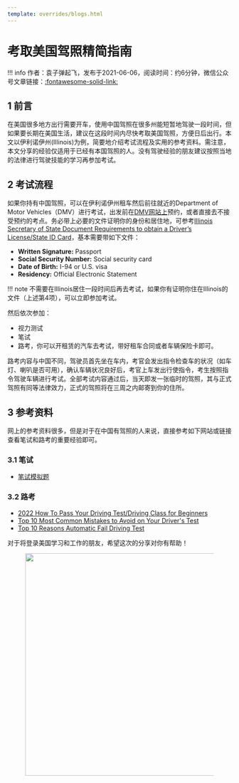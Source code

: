 ```yaml
---
template: overrides/blogs.html
---
```


# 考取美国驾照精简指南

!!! info
    作者：袁子弹起飞，发布于2021-06-06，阅读时间：约6分钟，微信公众号文章链接：[:fontawesome-solid-link:]()

## 1 前言

在美国很多地方出行需要开车，使用中国驾照在很多州能短暂地驾驶一段时间，但如果要长期在美国生活，建议在这段时间内尽快考取美国驾照，方便日后出行。本文以伊利诺伊州(Illinois)为例，简要地介绍考试流程及实用的参考资料。需注意，本文分享的经验仅适用于已经有本国驾照的人。没有驾驶经验的朋友建议按照当地的法律进行驾驶技能的学习再参加考试。

## 2 考试流程

如果你持有中国驾照，可以在伊利诺伊州租车然后前往就近的Department of Motor Vehicles（DMV）进行考试，出发前在[DMV网站上](https://www.ilsos.gov/facilities/facilitylist.html)预约，或者直接去不接受预约的考点。务必带上必要的文件证明你的身份和居住地，可参考[Illinois Secretary of State Document Requirements to obtain a Driverʼs License/State ID Card](https://www.ilsos.gov/publications/pdf_publications/dsd_x173.pdf)，基本需要带如下文件：

- **Written Signature:** Passport
- **Social Security Number:** Social security card
- **Date of Birth:** I-94 or U.S. visa
- **Residency:** Official Electronic Statement

!!! note
    不需要在Illinois居住一段时间后再去考试，如果你有证明你住在Illinois的文件（上述第4项），可以立即参加考试。

然后依次参加：
- 视力测试
- 笔试
- 路考，你可以开租赁的汽车去考试，带好租车合同或者车辆保险卡即可。

路考内容与中国不同，驾驶员首先坐在车内，考官会发出指令检查车的状况（如车灯、喇叭是否可用），确认车辆状况良好后，考官上车发出行使指令，考生按照指令驾驶车辆进行考试。全部考试内容通过后，当天即发一张临时的驾照，其与正式驾照有同等法律效力，正式的驾照将在三周之内邮寄到你的住所。

## 3 参考资料

网上的参考资料很多，但是对于在中国有驾照的人来说，直接参考如下网站或链接查看笔试和路考的重要经验即可。


### 3.1 笔试

- [笔试模拟题](https://www.epermittest.com/illinois)

### 3.2 路考

- [2022 How To Pass Your Driving Test/Driving Class for Beginners](https://www.youtube.com/watch?v=tlppAD10nw4&ab_channel=DrivingTV)
- [Top 10 Most Common Mistakes to Avoid on Your Driver's Test](https://www.youtube.com/watch?v=ejSd6lW_P9M&t=2s&ab_channel=SmartDriveTest)
- [Top 10 Reasons Automatic Fail Driving Test](https://youtu.be/bFBt7BWbm14)

对于将登录美国学习和工作的朋友，希望这次的分享对你有帮助！

<figure>
  <img src="https://cdn.jsdelivr.net/gh/BulletTech2021/Pics/2021-6-14/1623639526512-1080P%20(Full%20HD)%20-%20Tail%20Pic.png" width="500" />
</figure>

